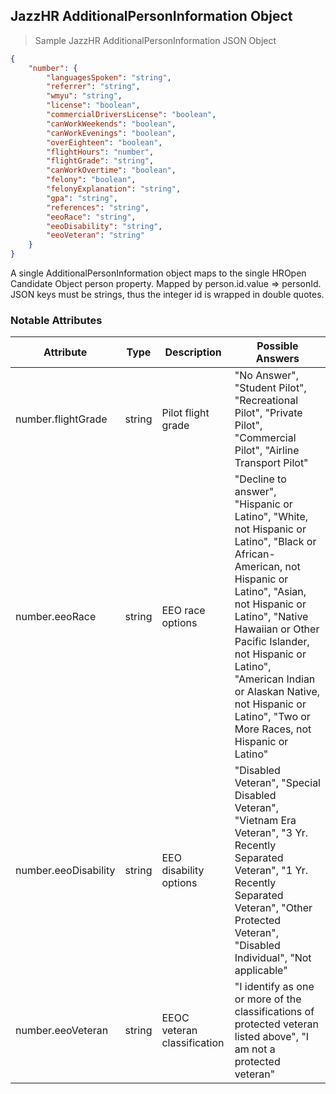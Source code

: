 ## JazzHR AdditionalPersonInformation Object

> Sample JazzHR AdditionalPersonInformation JSON Object

```json
{
    "number": {
        "languagesSpoken": "string",
        "referrer": "string",
        "wmyu": "string",
        "license": "boolean",
        "commercialDriversLicense": "boolean",
        "canWorkWeekends": "boolean",
        "canWorkEvenings": "boolean",
        "overEighteen": "boolean",
        "flightHours": "number",
        "flightGrade": "string",
        "canWorkOvertime": "boolean",
        "felony": "boolean",
        "felonyExplanation": "string",
        "gpa": "string",
        "references": "string",
        "eeoRace": "string",
        "eeoDisability": "string",
        "eeoVeteran": "string"
    }
}

```
<aside class="notice">
A single AdditionalPersonInformation object maps to the single HROpen Candidate Object person property. Mapped by person.id.value => personId.
<br/>
JSON keys must be strings, thus the integer id is wrapped in double quotes.
</aside>

### Notable Attributes

Attribute | Type | Description | Possible Answers
--------- | ---- | ----------- | -----------------
number.flightGrade | string | Pilot flight grade | "No Answer", "Student Pilot", "Recreational Pilot", "Private Pilot", "Commercial Pilot", "Airline Transport Pilot"
number.eeoRace | string | EEO race options | "Decline to answer", "Hispanic or Latino", "White, not Hispanic or Latino", "Black or African-American, not Hispanic or Latino", "Asian, not Hispanic or Latino", "Native Hawaiian or Other Pacific Islander, not Hispanic or Latino", "American Indian or Alaskan Native, not Hispanic or Latino", "Two or More Races, not Hispanic or Latino"
number.eeoDisability | string | EEO disability options | "Disabled Veteran", "Special Disabled Veteran", "Vietnam Era Veteran", "3 Yr. Recently Separated Veteran", "1 Yr. Recently Separated Veteran", "Other Protected Veteran", "Disabled Individual", "Not applicable"
number.eeoVeteran | string | EEOC veteran classification | "I identify as one or more of the classifications of protected veteran listed above", "I am not a protected veteran"

